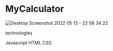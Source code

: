 # MyCalculator 



![Desktop Screenshot 2022 05 13 - 22 58 34 22](https://user-images.githubusercontent.com/92454164/168411500-7d397e46-5ba8-4690-87e3-05e478f74e8e.png)


technologies

Javascript
HTML
CSS
